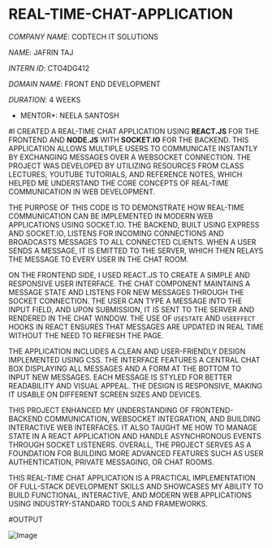 # REAL-TIME-CHAT-APPLICATION

*COMPANY NAME*: CODTECH IT SOLUTIONS

*NAME*: JAFRIN TAJ

*INTERN ID*: CTO4DG412 

*DOMAIN NAME*: FRONT END DEVELOPMENT

*DURATION*: 4 WEEKS

* MENTOR*: NEELA SANTOSH

#I CREATED A REAL-TIME CHAT APPLICATION USING **REACT.JS** FOR THE FRONTEND AND **NODE.JS** WITH **SOCKET.IO** FOR THE BACKEND. THIS APPLICATION ALLOWS MULTIPLE USERS TO COMMUNICATE INSTANTLY BY EXCHANGING MESSAGES OVER A WEBSOCKET CONNECTION. THE PROJECT WAS DEVELOPED BY UTILIZING RESOURCES FROM CLASS LECTURES, YOUTUBE TUTORIALS, AND REFERENCE NOTES, WHICH HELPED ME UNDERSTAND THE CORE CONCEPTS OF REAL-TIME COMMUNICATION IN WEB DEVELOPMENT.

THE PURPOSE OF THIS CODE IS TO DEMONSTRATE HOW REAL-TIME COMMUNICATION CAN BE IMPLEMENTED IN MODERN WEB APPLICATIONS USING SOCKET.IO. THE BACKEND, BUILT USING EXPRESS AND SOCKET.IO, LISTENS FOR INCOMING CONNECTIONS AND BROADCASTS MESSAGES TO ALL CONNECTED CLIENTS. WHEN A USER SENDS A MESSAGE, IT IS EMITTED TO THE SERVER, WHICH THEN RELAYS THE MESSAGE TO EVERY USER IN THE CHAT ROOM.

ON THE FRONTEND SIDE, I USED REACT.JS TO CREATE A SIMPLE AND RESPONSIVE USER INTERFACE. THE CHAT COMPONENT MAINTAINS A MESSAGE STATE AND LISTENS FOR NEW MESSAGES THROUGH THE SOCKET CONNECTION. THE USER CAN TYPE A MESSAGE INTO THE INPUT FIELD, AND UPON SUBMISSION, IT IS SENT TO THE SERVER AND RENDERED IN THE CHAT WINDOW. THE USE OF `USESTATE` AND `USEEFFECT` HOOKS IN REACT ENSURES THAT MESSAGES ARE UPDATED IN REAL TIME WITHOUT THE NEED TO REFRESH THE PAGE.

THE APPLICATION INCLUDES A CLEAN AND USER-FRIENDLY DESIGN IMPLEMENTED USING CSS. THE INTERFACE FEATURES A CENTRAL CHAT BOX DISPLAYING ALL MESSAGES AND A FORM AT THE BOTTOM TO INPUT NEW MESSAGES. EACH MESSAGE IS STYLED FOR BETTER READABILITY AND VISUAL APPEAL. THE DESIGN IS RESPONSIVE, MAKING IT USABLE ON DIFFERENT SCREEN SIZES AND DEVICES.

THIS PROJECT ENHANCED MY UNDERSTANDING OF FRONTEND-BACKEND COMMUNICATION, WEBSOCKET INTEGRATION, AND BUILDING INTERACTIVE WEB INTERFACES. IT ALSO TAUGHT ME HOW TO MANAGE STATE IN A REACT APPLICATION AND HANDLE ASYNCHRONOUS EVENTS THROUGH SOCKET LISTENERS. OVERALL, THE PROJECT SERVES AS A FOUNDATION FOR BUILDING MORE ADVANCED FEATURES SUCH AS USER AUTHENTICATION, PRIVATE MESSAGING, OR CHAT ROOMS.

THIS REAL-TIME CHAT APPLICATION IS A PRACTICAL IMPLEMENTATION OF FULL-STACK DEVELOPMENT SKILLS AND SHOWCASES MY ABILITY TO BUILD FUNCTIONAL, INTERACTIVE, AND MODERN WEB APPLICATIONS USING INDUSTRY-STANDARD TOOLS AND FRAMEWORKS.

#OUTPUT

![Image](https://github.com/user-attachments/assets/36c5f5fe-9b7d-4e0f-afe1-2fc39aa16ee4)


